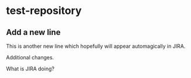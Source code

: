 # test-repository
## Add a new line

This is another new line which hopefully will appear automagically in JIRA.

Additional changes.

What is JIRA doing?
